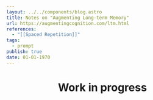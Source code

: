 ```yaml
---
layout: ../../components/blog.astro
title: Notes on "Augmenting Long-term Memory"
url: https://augmentingcognition.com/ltm.html
references:
  - "[[Spaced Repetition]]"
tags:
  - prompt
publish: true
date: 01-01-1970
---
```


<center>
<h1> Work in progress</h1>
</center>